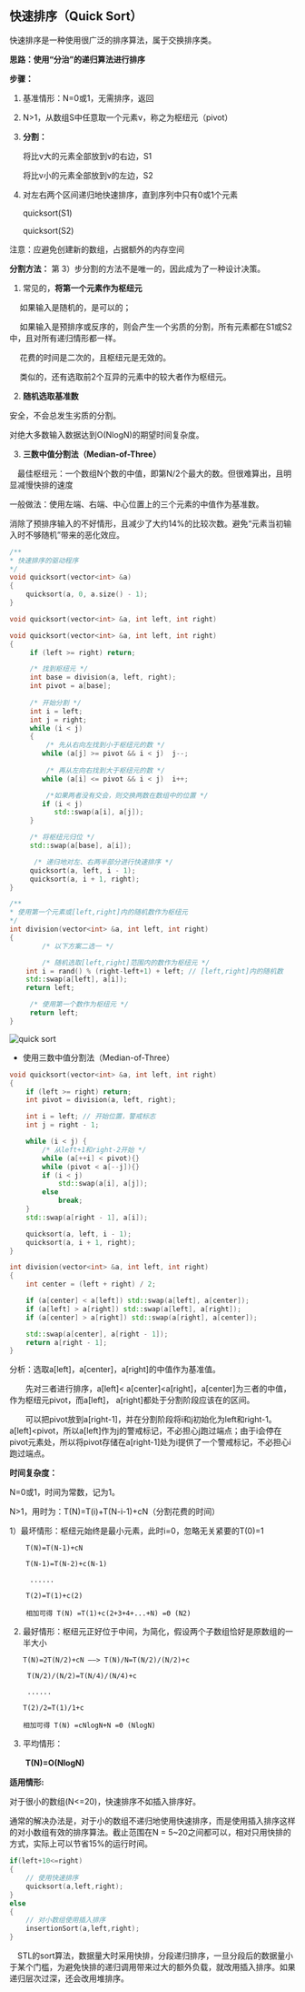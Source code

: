 ## 快速排序（Quick Sort）　
快速排序是一种使用很广泛的排序算法，属于交换排序类。

**思路：使用“分治”的递归算法进行排序**

**步骤：**
1. 基准情形：N=0或1，无需排序，返回
2. N>1，从数组S中任意取一个元素ν，称之为枢纽元（pivot）
3. **分割：**

   将比ν大的元素全部放到v的右边，S1
   
   将比v小的元素全部放到v的左边，S2
  
4. 对左右两个区间递归地快速排序，直到序列中只有0或1个元素
   
   quicksort(S1)
   
   quicksort(S2)

注意：应避免创建新的数组，占据额外的内存空间

**分割方法：**
第 3）步分割的方法不是唯一的，因此成为了一种设计决策。

1. 常见的，**将第一个元素作为枢纽元**

　 如果输入是随机的，是可以的；
  
　 如果输入是预排序或反序的，则会产生一个劣质的分割，所有元素都在S1或S2中，且对所有递归情形都一样。
  
　 花费的时间是二次的，且枢纽元是无效的。
  
　 类似的，还有选取前2个互异的元素中的较大者作为枢纽元。
  
2. **随机选取基准数**

安全，不会总发生劣质的分割。
   
对绝大多数输入数据达到O(NlogN)的期望时间复杂度。
  
3. **三数中值分割法（Median-of-Three）**

  　最佳枢纽元：一个数组N个数的中值，即第N/2个最大的数。但很难算出，且明显减慢快排的速度
   
   一般做法：使用左端、右端、中心位置上的三个元素的中值作为基准数。
   
   消除了预排序输入的不好情形，且减少了大约14%的比较次数。避免“元素当初输入时不够随机”带来的恶化效应。　
    
```c++
/**
* 快速排序的驱动程序
*/
void quicksort(vector<int> &a)
{
    quicksort(a, 0, a.size() - 1);
}

void quicksort(vector<int> &a, int left, int right) 
```

```c++
void quicksort(vector<int> &a, int left, int right)
{
     if (left >= right) return;

     /* 找到枢纽元 */
     int base = division(a, left, right);
     int pivot = a[base];
        
     /* 开始分割 */
     int i = left;
     int j = right;
     while (i < j)
     {
         /* 先从右向左找到小于枢纽元的数 */
        while (a[j] >= pivot && i < j)  j--;
               
         /* 再从左向右找到大于枢纽元的数 */
        while (a[i] <= pivot && i < j)  i++;

         /*如果两者没有交会，则交换两数在数组中的位置 */  
        if (i < j)
           std::swap(a[i], a[j]);
     }

     /* 将枢纽元归位 */
     std::swap(a[base], a[i]);

      /* 递归地对左、右两半部分进行快速排序 */
     quicksort(a, left, i - 1);
     quicksort(a, i + 1, right);
}
```

```c++
/**
* 使用第一个元素或[left,right]内的随机数作为枢纽元 
*/
int division(vector<int> &a, int left, int right)
{
        /* 以下方案二选一 */

        /* 随机选取[left,right]范围内的数作为枢纽元 */
    int i = rand() % (right-left+1) + left; // [left,right]内的随机数
    std::swap(a[left], a[i]);
    return left;

     /* 使用第一个数作为枢纽元 */
     return left;
}    
```
![quick sort](https://github.com/strawdiving/dataStructure-And-Alg/blob/master/sort/imgs/quick%20sort.png)

- 使用三数中值分割法（Median-of-Three）
```c++
void quicksort(vector<int> &a, int left, int right)
{
    if (left >= right) return;
    int pivot = division(a, left, right);

    int i = left; // 开始位置，警戒标志
    int j = right - 1;

    while (i < j) {
        /* 从left+1和right-2开始 */
        while (a[++i] < pivot){}
        while (pivot < a[--j]){}
        if (i < j)
            std::swap(a[i], a[j]);
        else
            break;
    }
    std::swap(a[right - 1], a[i]);

    quicksort(a, left, i - 1);
    quicksort(a, i + 1, right);
}
```

```c++
int division(vector<int> &a, int left, int right)
{
    int center = (left + right) / 2;

    if (a[center] < a[left]) std::swap(a[left], a[center]);
    if (a[left] > a[right]) std::swap(a[left], a[right]);
    if (a[center] > a[right]) std::swap(a[right], a[center]);

    std::swap(a[center], a[right - 1]);
    return a[right - 1];
}
```

分析：选取a[left]，a[center]，a[right]的中值作为基准值。

　　先对三者进行排序，a[left]< a[center]<a[right]，a[center]为三者的中值，作为枢纽元pivot，而a[left]， a[right]都处于分割阶段应该在的区间。

　　可以把pivot放到a[right-1]，并在分割阶段将i和j初始化为left和right-1。a[left]<pivot，所以a[left]作为j的警戒标记，不必担心j跑过端点；由于i会停在pivot元素处，所以将pivot存储在a[right-1]处为i提供了一个警戒标记，不必担心i跑过端点。
  
 **时间复杂度：**
 
 N=0或1，时间为常数，记为1。
 
 N>1，用时为：T(N)=T(i)+T(N-i-1)+cN（分割花费的时间）
 
 1）最坏情形：枢纽元始终是最小元素，此时i=0，忽略无关紧要的T(0)=1 

        T(N)=T(N-1)+cN

        T(N-1)=T(N-2)+c(N-1)

         ......

        T(2)=T(1)+c(2)

        相加可得 T(N) =T(1)+c(2+3+4+...+N) =Θ (N2)
        
 2) 最好情形：枢纽元正好位于中间，为简化，假设两个子数组恰好是原数组的一半大小

        T(N)=2T(N/2)+cN ——> T(N)/N=T(N/2)/(N/2)+c

         T(N/2)/(N/2)=T(N/4)/(N/4)+c

         ......

        T(2)/2=T(1)/1+c

        相加可得 T(N) =cNlogN+N =Θ (NlogN)
        
 3) 平均情形：

　　**T(N)=O(NlogN)**
  
  
**适用情形:**

对于很小的数组(N<=20)，快速排序不如插入排序好。

通常的解决办法是，对于小的数组不递归地使用快速排序，而是使用插入排序这样的对小数组有效的排序算法。截止范围在N = 5~20之间都可以，相对只用快排的方式，实际上可以节省15%的运行时间。　　

```c++
if(left+10<=right)
{ 
    // 使用快速排序    
    quicksort(a,left,right);
}
else 
{  
    // 对小数组使用插入排序
    insertionSort(a,left,right);    
}
```
　STL的sort算法，数据量大时采用快排，分段递归排序，一旦分段后的数据量小于某个门槛，为避免快排的递归调用带来过大的额外负载，就改用插入排序。如果递归层次过深，还会改用堆排序。
